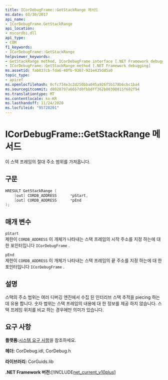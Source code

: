 ```yaml
---
title: ICorDebugFrame::GetStackRange 메서드
ms.date: 03/30/2017
api_name:
- ICorDebugFrame.GetStackRange
api_location:
- mscordbi.dll
api_type:
- COM
f1_keywords:
- ICorDebugFrame::GetStackRange
helpviewer_keywords:
- GetStackRange method, ICorDebugFrame interface [.NET Framework debugging]
- ICorDebugFrame::GetStackRange method [.NET Framework debugging]
ms.assetid: fab037cb-fda6-40fb-9367-921e435dd5a0
topic_type:
- apiref
ms.openlocfilehash: 0cfc734e3c2d250bba045a926f5b178b6cbc1ba4
ms.sourcegitcommit: d8020797a6657d0fbbdff362b80300815f682f94
ms.translationtype: MT
ms.contentlocale: ko-KR
ms.lasthandoff: 11/24/2020
ms.locfileid: "95728201"
---
```

# <a name="icordebugframegetstackrange-method"></a>ICorDebugFrame::GetStackRange 메서드

이 스택 프레임의 절대 주소 범위를 가져옵니다.  
  
## <a name="syntax"></a>구문  
  
```cpp  
HRESULT GetStackRange (  
    [out] CORDB_ADDRESS      *pStart,
    [out] CORDB_ADDRESS      *pEnd  
);  
```  
  
## <a name="parameters"></a>매개 변수  

 `pStart`  
 제한이 `CORDB_ADDRESS` 이 개체가 나타내는 스택 프레임의 시작 주소를 지정 하는에 대 한 포인터입니다 `ICorDebugFrame` .  
  
 `pEnd`  
 제한이 `CORDB_ADDRESS` 이 개체가 나타내는 스택 프레임의 끝 주소를 지정 하는에 대 한 포인터입니다 `ICorDebugFrame` .  
  
## <a name="remarks"></a>설명  

 스택의 주소 범위는 여러 디버깅 엔진에서 수집 된 인터리브 스택 추적을 piecing 하는 데 유용 합니다. 숫자 범위는 스택 프레임의 내용에 대 한 정보를 제공 하지 않습니다. 스택 프레임 위치를 비교 하는 경우에만 의미가 있습니다.  
  
## <a name="requirements"></a>요구 사항  

 **플랫폼:**[시스템 요구 사항](../../get-started/system-requirements.md)을 참조하세요.  
  
 **헤더:** CorDebug.idl, CorDebug.h  
  
 **라이브러리:** CorGuids.lib  
  
 **.NET Framework 버전:**[!INCLUDE[net_current_v10plus](../../../../includes/net-current-v10plus-md.md)]
